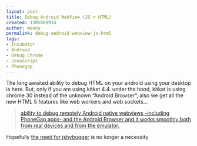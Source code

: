 ```yaml
---
layout: post
title: Debug Android WebView (JS + HTML)
created: 1385889914
author: menny
permalink: debug-android-webview-js-html
tags:
- Incubator
- Android
- Debug Chrome
- Javascript
- Phonegap
---
```

<div class="entry-content">
<p>The long awaited ability to debug HTML on your android using your desktop is here. But, only if you are using kitkat 4.4. under the hood, kitkat is using chrome 30 instead of the unknown &ldquo;Android Browser&rdquo;, also we get all the new HTML 5 features like web workers and web sockets&hellip;</p>

<blockquote>
<p><a href="http://www.mobilexweb.com/blog/android-4-4-kitkat-browser-chrome-webview">ability to debug remotely Android native webviews &ndash;including PhoneGap apps- and the Android Browser and it works smoothly both from real devices and from the emulator.</a></p>
</blockquote>

<p>Hopefully <a href="http://www.onemenny.com/blog/debugging-html-js-android-application/">the need for jshybugger</a> is no longer a necessity</p>
</div>
